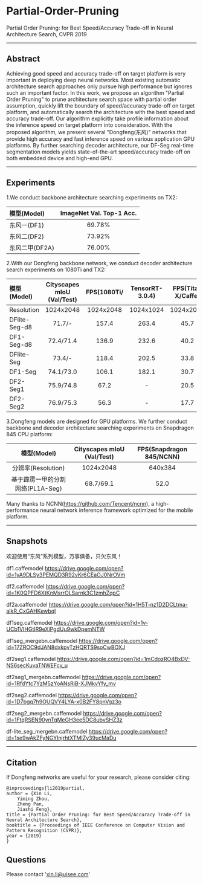 # Partial-Order-Pruning

Partial Order Pruning: for  Best Speed/Accuracy Trade-off in Neural Architecture Search, CVPR 2019

****

## Abstract
Achieving good speed and accuracy trade-off on target platform is very important in deploying deep neural networks. Most existing automatic architecture search approaches only pursue high performance but ignores such an important factor. In this work, we propose an algorithm "Partial Order Pruning" to prune architecture search space with partial order assumption, quickly lift the boundary of speed/accuracy trade-off on target platform, and automatically search the architecture with the best speed and accuracy trade-off. Our algorithm explicitly take profile information about the inference speed on target platform into consideration. With the proposed algorithm, we present several "Dongfeng(东风)" networks that provide high accuracy and fast inference speed on various application GPU platforms. By further searching decoder architecture, our DF-Seg real-time segmentation models yields state-of-the-art speed/accuracy trade-off on both embedded device and high-end GPU.

***

## Experiments

1.We conduct backbone architecture searching experiments on TX2:

| 	模型(Model)		|	ImageNet Val. Top-1 Acc.	|
| :---------------- |:-----------------------------:|
| 	东风一(DF1)		|			69.78%				|
| 	东风二(DF2)		|			73.92%				|
| 	东风二甲(DF2A)	|			76.00%				|


2.With our Dongfeng backbone network, we conduct decoder architecture search experiments on 1080Ti and TX2:

| 模型(Model)	| Cityscapes mIoU (Val/Test) | FPS(1080Ti/|TensorRT-3.0.4)| FPS(Titan X/Caffe) |
| :------------ |:--------------------------:|:-----------:|:-----------:|:------------------:|
| Resolution    |        1024x2048           |  1024x2048  |  1024x1024  |      1024x2048     |
| DFlite-Seg-d8 |        71.7/-              |    157.4    |    263.4    |        45.7        |
| DF1-Seg-d8    |        72.4/71.4           |    136.9    |    232.6    |        40.2        |
| DFlite-Seg    |        73.4/-              |    118.4    |    202.5    |        33.8        |
| DF1-Seg       |        74.1/73.0           |    106.1    |    182.1    |        30.7        | 
| DF2-Seg1      |        75.9/74.8           |    67.2     |      -      |        20.5        |
| DF2-Seg2      |        76.9/75.3           |    56.3     |      -      |        17.7        |


3.Dongfeng models are designed for GPU platforms. We further conduct backbone and decoder architecture searching experiments on Snapdragon 845 CPU platform:

|			 模型(Model)	       | Cityscapes mIoU (Val/Test) | FPS(Snapdragon 845/NCNN) |
|:--------------------------------:|:--------------------------:|:------------------------:|
|        分辨率(Resolution)        |         1024x2048          |       640x384            |
| 基于霹雳一甲的分割网络(PL1A-Seg) |         68.7/69.1          |        52.0              |

Many thanks to NCNN(https://github.com/Tencent/ncnn), a high-performance neural network inference framework optimized for the mobile platform.

***

## Snapshots

欢迎使用“东风”系列模型，万事俱备，只欠东风！

df1.caffemodel
https://drive.google.com/open?id=1yA9DLSy3PEMQD3R92vKr6CEaOJ0NrOVm

df2.caffemodel
https://drive.google.com/open?id=1K0QPFD6XtKnMsrrOLSarnk3C1zmhZqpC

df2a.caffemodel
https://drive.google.com/open?id=1H5T-nz1D2DCLtma-alkR_CxGAHKewbql

df1seg.caffemodel
https://drive.google.com/open?id=1v-UCb1VIHGtIR9eXiPgdUu9wkDpemNTW

df1seg_mergebn.caffemodel
https://drive.google.com/open?id=17ZROC9dJAN8dxkpvTzHQRTS9soCwBOXJ

df2seg1.caffemodel
https://drive.google.com/open?id=1mCdozRO4BxDV-NS6secKuvaTNWEFcv_u

df2seg1_mergebn.caffemodel
https://drive.google.com/open?id=1RfdYtc7YzM5zYoANsRiB-XJMkvYfy_mv

df2seg2.caffemodel
https://drive.google.com/open?id=1D7bgq7h9OUQVY4LYA-x0B2FY8pnVgz3o

df2seg2_mergebn.caffemodel
https://drive.google.com/open?id=1FtqRSEN90ynTgMeGH3ee5DC8ubvSHZ3z

df-lite_seg_mergebn.caffemodel
https://drive.google.com/open?id=1se9wAkZFyNGYInjrhtXTMIZy39ucMaDu

***

## Citation

If Dongfeng networks are useful for your research, please consider citing:

	@inproceedings{li2019partial,
	author = {Xin Li,
		Yiming Zhou,
		Zheng Pan,
		Jiashi Feng},
	title = {Partial Order Pruning: for Best Speed/Accuracy Trade-off in Neural Architecture Search},
	booktitle = {Proceedings of IEEE Conference on Computer Vision and Pattern Recognition (CVPR)},
	year = {2019}
	}


## Questions

Please contact 'xin.li@uisee.com'


